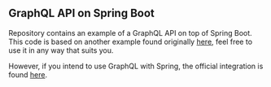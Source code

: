 ## GraphQL API on Spring Boot

Repository contains an example of a GraphQL API on top of Spring Boot. This code is based on another example found originally [here](https://github.com/graphql-java/graphql-java-spring), feel free to use it in any way that suits you. 

However, if you intend to use GraphQL with Spring, the official integration is found [here](https://github.com/spring-projects/spring-graphql).

